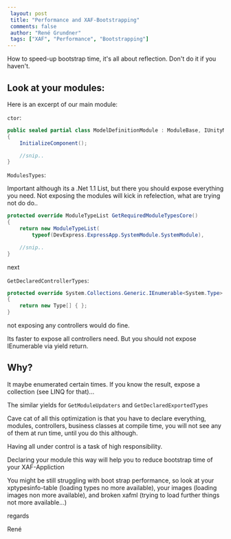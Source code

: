 ```yaml
---
 layout: post 
 title: "Performance and XAF-Bootstrapping"
 comments: false
 author: "René Grundner"
 tags: ["XAF", "Performance", "Bootstrapping"]
---
```

How to speed-up bootstrap time, it's all about reflection. Don't do it if you haven't.

## Look at your modules:


Here is an excerpt of our main module:

`ctor`:

```cs
public sealed partial class ModelDefinitionModule : ModuleBase, IUnityModule
{
    InitializeComponent();

    //snip..
}
```

`ModulesTypes`:

Important although its a .Net 1.1 List, but there you should expose everything you need.
Not exposing the modules will kick in refelection, what are trying not do do..

```cs
protected override ModuleTypeList GetRequiredModuleTypesCore()
{
    return new ModuleTypeList(
        typeof(DevExpress.ExpressApp.SystemModule.SystemModule),

    //snip..
}
```

next 

`GetDeclaredControllerTypes`:

```cs
protected override System.Collections.Generic.IEnumerable<System.Type> GetDeclaredControllerTypes()
{
    return new Type[] { };
}
```

not exposing any controllers would do fine.

Its faster to expose all controllers need.
But you should not expose IEnumerable via yield return.

## Why? ##

It maybe enumerated certain times. If you know the result, expose a collection (see LINQ for that)...

The similar yields for `GetModuleUpdaters` and `GetDeclaredExportedTypes`

Cave cat of all this optimization is that you have to declare everything, modules, controllers, business classes at compile time, you will not see any of them at run time, until you do this although.

Having all under control is a task of high responsibility.

Declaring your module this way will help you to reduce bootstrap time of your XAF-Appliction

You might be still struggling with boot strap performance, so look at your xptypesinfo-table (loading types no more available), your images (loading images non more available), and broken xafml (trying to load further things not more available...)

regards

René